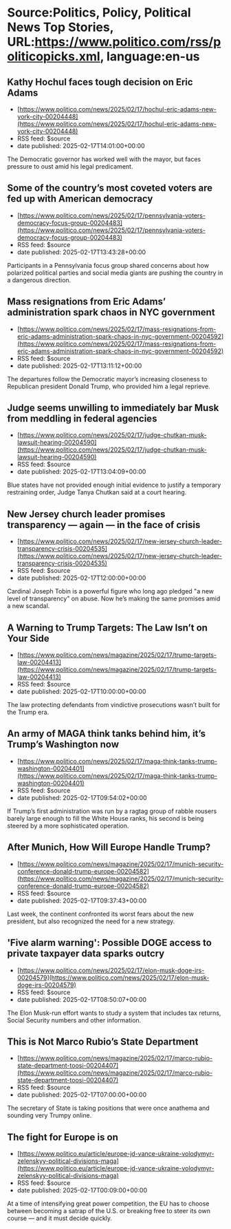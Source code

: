 # Source:Politics, Policy, Political News Top Stories, URL:https://www.politico.com/rss/politicopicks.xml, language:en-us

## Kathy Hochul faces tough decision on Eric Adams
 - [https://www.politico.com/news/2025/02/17/hochul-eric-adams-new-york-city-00204448](https://www.politico.com/news/2025/02/17/hochul-eric-adams-new-york-city-00204448)
 - RSS feed: $source
 - date published: 2025-02-17T14:01:00+00:00

The Democratic governor has worked well with the mayor, but faces pressure to oust amid his legal predicament.

## Some of the country’s most coveted voters are fed up with American democracy
 - [https://www.politico.com/news/2025/02/17/pennsylvania-voters-democracy-focus-group-00204483](https://www.politico.com/news/2025/02/17/pennsylvania-voters-democracy-focus-group-00204483)
 - RSS feed: $source
 - date published: 2025-02-17T13:43:28+00:00

Participants in a Pennsylvania focus group shared concerns about how polarized political parties and social media giants are pushing the country in a dangerous direction.

## Mass resignations from Eric Adams’ administration spark chaos in NYC government
 - [https://www.politico.com/news/2025/02/17/mass-resignations-from-eric-adams-administration-spark-chaos-in-nyc-government-00204592](https://www.politico.com/news/2025/02/17/mass-resignations-from-eric-adams-administration-spark-chaos-in-nyc-government-00204592)
 - RSS feed: $source
 - date published: 2025-02-17T13:11:12+00:00

The departures follow the Democratic mayor’s increasing closeness to Republican president Donald Trump, who provided him a legal reprieve.

## Judge seems unwilling to immediately bar Musk from meddling in federal agencies
 - [https://www.politico.com/news/2025/02/17/judge-chutkan-musk-lawsuit-hearing-00204590](https://www.politico.com/news/2025/02/17/judge-chutkan-musk-lawsuit-hearing-00204590)
 - RSS feed: $source
 - date published: 2025-02-17T13:04:09+00:00

Blue states have not provided enough initial evidence to justify a temporary restraining order, Judge Tanya Chutkan said at a court hearing.

## New Jersey church leader promises transparency — again — in the face of crisis
 - [https://www.politico.com/news/2025/02/17/new-jersey-church-leader-transparency-crisis-00204535](https://www.politico.com/news/2025/02/17/new-jersey-church-leader-transparency-crisis-00204535)
 - RSS feed: $source
 - date published: 2025-02-17T12:00:00+00:00

Cardinal Joseph Tobin is a powerful figure who long ago pledged "a new level of transparency" on abuse. Now he’s making the same promises amid a new scandal.

## A Warning to Trump Targets: The Law Isn’t on Your Side
 - [https://www.politico.com/news/magazine/2025/02/17/trump-targets-law-00204413](https://www.politico.com/news/magazine/2025/02/17/trump-targets-law-00204413)
 - RSS feed: $source
 - date published: 2025-02-17T10:00:00+00:00

The law protecting defendants from vindictive prosecutions wasn’t built for the Trump era.

## An army of MAGA think tanks behind him, it’s Trump’s Washington now
 - [https://www.politico.com/news/2025/02/17/maga-think-tanks-trump-washington-00204401](https://www.politico.com/news/2025/02/17/maga-think-tanks-trump-washington-00204401)
 - RSS feed: $source
 - date published: 2025-02-17T09:54:02+00:00

If Trump’s first administration was run by a ragtag group of rabble rousers barely large enough to fill the White House ranks, his second is being steered by a more sophisticated operation.

## After Munich, How Will Europe Handle Trump?
 - [https://www.politico.com/news/magazine/2025/02/17/munich-security-conference-donald-trump-europe-00204582](https://www.politico.com/news/magazine/2025/02/17/munich-security-conference-donald-trump-europe-00204582)
 - RSS feed: $source
 - date published: 2025-02-17T09:37:43+00:00

Last week, the continent confronted its worst fears about the new president, but also recognized the need for a new strategy.

## 'Five alarm warning': Possible DOGE access to private taxpayer data sparks outcry
 - [https://www.politico.com/news/2025/02/17/elon-musk-doge-irs-00204579](https://www.politico.com/news/2025/02/17/elon-musk-doge-irs-00204579)
 - RSS feed: $source
 - date published: 2025-02-17T08:50:07+00:00

The Elon Musk-run effort wants to study a system that includes tax returns, Social Security numbers and other information.

## This is Not Marco Rubio’s State Department
 - [https://www.politico.com/news/magazine/2025/02/17/marco-rubio-state-department-toosi-00204407](https://www.politico.com/news/magazine/2025/02/17/marco-rubio-state-department-toosi-00204407)
 - RSS feed: $source
 - date published: 2025-02-17T07:00:00+00:00

The secretary of State is taking positions that were once anathema and sounding very Trumpy online.

## The fight for Europe is on
 - [https://www.politico.eu/article/europe-jd-vance-ukraine-volodymyr-zelenskyy-political-divisions-maga](https://www.politico.eu/article/europe-jd-vance-ukraine-volodymyr-zelenskyy-political-divisions-maga)
 - RSS feed: $source
 - date published: 2025-02-17T00:09:00+00:00

At a time of intensifying great power competition, the EU has to choose between becoming a satrap of the U.S. or breaking free to steer its own course — and it must decide quickly.

